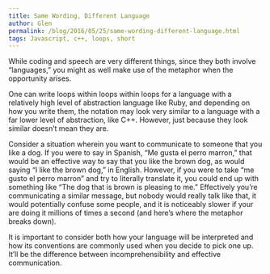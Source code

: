 ```yaml
---
title: Same Wording, Different Language
author: Glen
permalink: /blog/2016/05/25/same-wording-different-language.html 
tags: Javascript, c++, loops, short
---
```


While coding and speech are very different things, since they both involve “languages,” you might as well make use of the metaphor when the opportunity arises.

<!--Summary ends here -->

One can write loops within loops within loops for a language with a relatively high level of abstraction language like Ruby, and depending on how you write them, the notation may look very similar to a language with a far lower level of abstraction, like C++. However, just because they look similar doesn’t mean they are.

Consider a situation wherein you want to communicate to someone that you like a dog. If you were to say in Spanish, “Me gusta el perro marron,” that would be an effective way to say that you like the brown dog, as would saying “I like the brown dog,” in English. However, if you were to take “me gusto el perro marron” and try to literally translate it, you could end up with something like “The dog that is brown is pleasing to me.” Effectively you’re communicating a similar message, but nobody would really talk like that, it would potentially confuse some people, and it is noticeably slower if your are doing it millions of times a second (and here’s where the metaphor breaks down). 

It is important to consider both how your language will be interpreted and how its conventions are commonly used when you decide to pick one up. It’ll be the difference between incomprehensibility and effective communication. 

	
